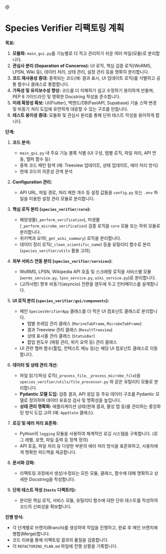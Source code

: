 @

# Species Verifier 리팩토링 계획

**목표:**

1.  **모듈화:** `main_gui.py`를 기능별로 더 작고 관리하기 쉬운 여러 파일(모듈)로 분리합니다.
2.  **관심사 분리 (Separation of Concerns):** UI 로직, 핵심 검증 로직(WoRMS, LPSN, Wiki 등), 데이터 처리, 상태 관리, 설정 관리 등을 명확히 분리합니다.
3.  **코드 재사용성 증대:** 중복되는 코드(예: 결과 표시, UI 업데이트 로직)를 식별하고 공통 함수나 클래스로 통합합니다.
4.  **가독성 및 유지보수성 향상:** 코드를 더 이해하기 쉽고 수정하기 용이하게 만들며, PEP 8 가이드라인 및 명확한 Docstring 작성을 준수합니다.
5.  **미래 확장성 확보:** UI(Flutter), 백엔드/DB(FastAPI, Supabase) 기술 스택 변경 및 비동기 처리 도입에 유연하게 대응할 수 있는 구조를 만듭니다.
6.  **테스트 용이성 증대:** 모듈화 및 관심사 분리를 통해 단위 테스트 작성을 용이하게 합니다.

**단계:**

1.  **코드 분석:**
    *   `main_gui.py` 내 주요 기능 블록 식별 (UI 구성, 탭별 로직, 파일 처리, API 연동, 헬퍼 함수 등)
    *   중복 코드 패턴 탐색 (예: Treeview 업데이트, 상태 업데이트, 에러 처리 방식)
    *   현재 코드의 의존성 관계 분석

2.  **Configuration 관리:**
    *   API URL, 파일 경로, 처리 제한 개수 등 설정 값들을 `config.py` 또는 `.env` 파일을 이용한 설정 관리 모듈로 분리합니다.

3.  **핵심 로직 분리 (`species_verifier/core`):**
    *   해양생물(`_perform_verification`), 미생물(`_perform_microbe_verification`) 검증 로직을 `core` 모듈 또는 하위 모듈로 분리합니다.
    *   위키백과 요약(`_get_wiki_summary`) 로직을 분리합니다.
    *   데이터 정리 로직(`_clean_scientific_name`) 등을 유틸리티 함수로 분리 (`species_verifier/utils` 활용 고려).

4.  **외부 서비스 연동 분리 (`species_verifier/services`):**
    *   WoRMS, LPSN, Wikipedia API 호출 및 스크래핑 로직을 서비스별 모듈(`worms_service.py`, `lpsn_service.py`, `wiki_service.py`)로 분리합니다.
    *   (고려사항) 향후 비동기(asyncio) 전환을 염두에 두고 인터페이스를 설계합니다.

5.  **UI 로직 분리 (`species_verifier/gui/components`):**
    *   메인 `SpeciesVerifierApp` 클래스를 더 작은 UI 컴포넌트 클래스로 분리합니다.
        *   탭별 프레임 관리 클래스 (`MarineTabFrame`, `MicrobeTabFrame`)
        *   결과 Treeview 관리 클래스 (`ResultTreeview`)
        *   상태 표시줄 관리 클래스 (`StatusBar`)
        *   팝업 윈도우 (매핑 관리, 위키 요약 등) 관리 클래스
    *   UI 관련 헬퍼 함수(툴팁, 컨텍스트 메뉴 등)는 해당 UI 컴포넌트 클래스로 이동합니다.

6.  **데이터 및 상태 관리 개선:**
    *   파일 읽기/파싱 로직(`_process_file`, `_process_microbe_file`)을 `species_verifier/utils/file_processor.py` 와 같은 유틸리티 모듈로 분리합니다.
    *   **Pydantic 모델 도입:** 검증 결과, API 응답 등 주요 데이터 구조를 Pydantic 모델로 정의하여 데이터 유효성 검사 및 명확성을 높입니다.
    *   **상태 관리 명확화:** 애플리케이션 상태(현재 결과, 활성 탭 등)를 관리하는 중앙화된 방식 도입 고려 (예: `AppState` 클래스).

7.  **로깅 및 에러 처리 표준화:**
    *   Python의 `logging` 모듈을 사용하여 체계적인 로깅 시스템을 구축합니다. (로그 레벨, 포맷, 파일 출력 등 정책 정의)
    *   API 호출, 파일 처리 등 다양한 부분의 에러 처리 방식을 표준화하고, 사용자에게 명확한 피드백을 제공합니다.

8.  **문서화 강화:**
    *   리팩토링 과정에서 생성/수정되는 모든 모듈, 클래스, 함수에 대해 명확하고 상세한 Docstring을 작성합니다.

9.  **단위 테스트 작성 (`tests` 디렉토리):**
    *   분리된 핵심 로직, 서비스 모듈, 유틸리티 함수에 대한 단위 테스트를 작성하여 코드의 신뢰성을 확보합니다.

**진행 방식:**

*   각 단계별로 브랜치(Branch)를 생성하여 작업을 진행하고, 완료 후 메인 브랜치에 병합(Merge)합니다.
*   코드 리뷰를 통해 리팩토링 결과의 품질을 검증합니다.
*   이 `REFACTORING_PLAN.md` 파일에 진행 상황을 기록합니다.

